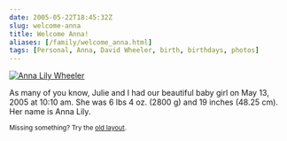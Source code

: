 ```yaml
--- 
date: 2005-05-22T18:45:32Z
slug: welcome-anna
title: Welcome Anna!
aliases: [/family/welcome_anna.html]
tags: [Personal, Anna, David Wheeler, birth, birthdays, photos]
---
```


<a href="http://www.flickr.com/photos/theory/sets/366828/" title="See Anna's first week of life on Flickr"><img src="http://photos14.flickr.com/15190646_0fa044eda0_m.jpg" alt="Anna Lily Wheeler" /></a>

<p>As many of you know, Julie and I had our beautiful baby girl on May 13, 2005 at 10:10 am. She was 6 lbs 4 oz. (2800 g) and 19 inches (48.25 cm). Her name is Anna Lily.</p>

<p class="past"><small>Missing something? Try the <a rel="nofollow" href="http://past.justatheory.com/family/welcome_anna.html">old layout</a>.</small></p>


